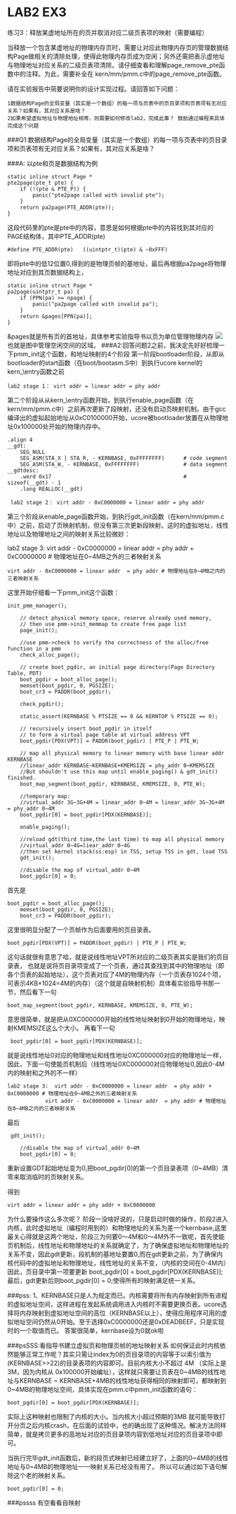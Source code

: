 # LAB2 EX3

练习3：释放某虚地址所在的页并取消对应二级页表项的映射（需要编程）

当释放一个包含某虚地址的物理内存页时，需要让对应此物理内存页的管理数据结构Page做相关的清除处理，使得此物理内存页成为空闲；另外还需把表示虚地址与物理地址对应关系的二级页表项清除。请仔细查看和理解page_remove_pte函数中的注释。为此，需要补全在 kern/mm/pmm.c中的page_remove_pte函数。

请在实验报告中简要说明你的设计实现过程。请回答如下问题：

	1数据结构Page的全局变量（其实是一个数组）的每一项与页表中的页目录项和页表项有无对应关系？如果有，其对应关系是啥？
	2如果希望虚拟地址与物理地址相等，则需要如何修改lab2，完成此事？ 鼓励通过编程来具体完成这个问题

###Q1:数据结构Page的全局变量（其实是一个数组）的每一项与页表中的页目录项和页表项有无对应关系？如果有，其对应关系是啥？

###A:
以pte和页是数据结构为例
```
static inline struct Page *
pte2page(pte_t pte) {
    if (!(pte & PTE_P)) {
        panic("pte2page called with invalid pte");
    }
    return pa2page(PTE_ADDR(pte));
}
```
这段代码里的pte是pte中的内容，意思是如何根据pte中的内容找到其对应的PAGE结构体，其中PTE_ADDR(pte)
```
#define PTE_ADDR(pte)   ((uintptr_t)(pte) & ~0xFFF)
```
即将pte中的低12位置0,得到的是物理页帧的基地址，最后再根据pa2page将物理地址对应到其页数据结构上，
```
static inline struct Page *
pa2page(uintptr_t pa) {
    if (PPN(pa) >= npage) {
        panic("pa2page called with invalid pa");
    }
    return &pages[PPN(pa)];
}
```
&pages就是所有页的首地址，具体参考实验指导书以页为单位管理物理内存
![](../图片/image003.png)
也就是图中管理空闲空间的区域。
###A2:回答问题2之前，我决定先好好梳理一下pmm_init这个函数，和地址映射的4个阶段
第一阶段bootloader阶段，从即从bootloader的start函数（在boot/bootasm.S中）到执行ucore kernel的kern_\entry函数之前 

	lab2 stage 1： virt addr = linear addr = phy addr

第二个阶段从从kern_\entry函数开始，到执行enable_page函数（在kern/mm/pmm.c中）之前再次更新了段映射，还没有启动页映射机制。由于gcc编译出的虚拟起始地址从0xC0100000开始，ucore被bootloader放置在从物理地址0x100000处开始的物理内存中。
```
.align 4
__gdt:
    SEG_NULL
    SEG_ASM(STA_X | STA_R, - KERNBASE, 0xFFFFFFFF)      # code segment
    SEG_ASM(STA_W, - KERNBASE, 0xFFFFFFFF)              # data segment
__gdtdesc:
    .word 0x17                                          # sizeof(__gdt) - 1
    .long REALLOC(__gdt)

```


	 lab2 stage 2： virt addr - 0xC0000000 = linear addr = phy addr

第三个阶段从enable_page函数开始，到执行gdt_init函数（在kern/mm/pmm.c中）之前，启动了页映射机制，但没有第三次更新段映射。这时的虚拟地址，线性地址以及物理地址之间的映射关系比较微妙：

lab2 stage 3:  virt addr - 0xC0000000 = linear addr  = phy addr + 0xC0000000 # 物理地址在0~4MB之外的三者映射关系

	virt addr - 0xC0000000 = linear addr  = phy addr # 物理地址在0~4MB之内的三者映射关系

这里开始仔细看一下pmm_init这个函数：
```
init_pmm_manager();

    // detect physical memory space, reserve already used memory,
    // then use pmm->init_memmap to create free page list
    page_init();

    //use pmm->check to verify the correctness of the alloc/free function in a pmm
    check_alloc_page();

    // create boot_pgdir, an initial page directory(Page Directory Table, PDT)
    boot_pgdir = boot_alloc_page();
    memset(boot_pgdir, 0, PGSIZE);
    boot_cr3 = PADDR(boot_pgdir);

    check_pgdir();

    static_assert(KERNBASE % PTSIZE == 0 && KERNTOP % PTSIZE == 0);

    // recursively insert boot_pgdir in itself
    // to form a virtual page table at virtual address VPT
    boot_pgdir[PDX(VPT)] = PADDR(boot_pgdir) | PTE_P | PTE_W;

    // map all physical memory to linear memory with base linear addr KERNBASE
    //linear_addr KERNBASE~KERNBASE+KMEMSIZE = phy_addr 0~KMEMSIZE
    //But shouldn't use this map until enable_paging() & gdt_init() finished.
    boot_map_segment(boot_pgdir, KERNBASE, KMEMSIZE, 0, PTE_W);

    //temporary map: 
    //virtual_addr 3G~3G+4M = linear_addr 0~4M = linear_addr 3G~3G+4M = phy_addr 0~4M     
    boot_pgdir[0] = boot_pgdir[PDX(KERNBASE)];

    enable_paging();

    //reload gdt(third time,the last time) to map all physical memory
    //virtual_addr 0~4G=liear_addr 0~4G
    //then set kernel stack(ss:esp) in TSS, setup TSS in gdt, load TSS
    gdt_init();

    //disable the map of virtual_addr 0~4M
    boot_pgdir[0] = 0;
```
首先是
```
boot_pgdir = boot_alloc_page();
    memset(boot_pgdir, 0, PGSIZE);
    boot_cr3 = PADDR(boot_pgdir);

```
这里很明显分配了一个页帧作为后面要用的页目录表。
```
boot_pgdir[PDX(VPT)] = PADDR(boot_pgdir) | PTE_P | PTE_W;

```
这句话就很有意思了哈，就是说线性地址VPT所对应的二级页表其实是我们的页目录表，
也就是说将页目录项变成了一个页表，通过其查找到其中的物理地址（即各个页表的起始地址），这个页表对应了4M的物理内存（一个页表存1024个项，可表示4KB×1024=4M的内存）（这个就是自映射机制）具体看实验指导书那一节，然后看下一句
```
boot_map_segment(boot_pgdir, KERNBASE, KMEMSIZE, 0, PTE_W);
```
意思很简单，就是把从0XC000000开始的线性地址映射到0开始的物理地址，映射KMEMSIZE这么个大小。
再看下一句
```
 boot_pgdir[0] = boot_pgdir[PDX(KERNBASE)];
```
就是说线性地址0对应的物理地址和线性地址0XC000000对应的物理地址一样，因此，下面一句使能页机制后（线性地址0XC000000对应物理地址0,因此0-4M内的映射和之外的不一样）

 	lab2 stage 3:  virt addr - 0xC0000000 = linear addr  = phy addr + 0xC0000000 # 物理地址在0~4MB之外的三者映射关系
                virt addr - 0xC0000000 = linear addr  = phy addr # 物理地址在0~4MB之内的三者映射关系

最后
```
 gdt_init();

    //disable the map of virtual_addr 0~4M
    boot_pgdir[0] = 0;
```
重新设置GDT起始地址变为0,把boot_pgdir[0]的第一个页目录表项（0~4MB）清零来取消临时的页映射关系。

得到

	virt addr = linear addr = phy addr + 0xC0000000

为什么要操作这么多次呢？
阶段一没啥好说的，只是启动时做的操作，阶段2进入内核，此时虚拟地址（编程时用到的）和物理地址的关系为差一个kernbase,这里最关心得就是这两个地址，阶段三为何要0～4M和0～4M外不一致呢，首先使能页机制后，线性地址和物理地址的关系就确定了，为了确保虚拟地址和物理地址的关系不变，因此gdt更新，段机制的基地址要置0,而在gdt更新之前，为了确保内核代码中的虚拟地址和物理地址，线性地址的关系不变，（内核的空间在0-4M内）因此，页目录中第一项要更新 boot_pgdir[0] = boot_pgdir[PDX(KERNBASE)];
最后，gdt更新后则boot_pgdir[0] = 0;使得所有的映射满足统一关系。

###pss:
1、KERNBASE只是人为规定而已。内核需要将所有内存映射到所有进程的虚拟地址空间，这样进程在发起系统调用进入内核时不需要更换页表。ucore选择将内存映射到虚拟地址空间的高位（KERNBASE以上），使得应用程序可用的虚拟地址空间仍然从0开始。至于选择0xC0000000还是0xDEADBEEF，只是实现时的一个取值而已。
答案很简单，kernbase设为0就ok啦

###psSSS:看指导书建立虚拟页和物理页帧的地址映射关系
如何保证此时内核依然能够正常工作呢？其实只需让index为0的页目录项的内容等于以索引值为(KERNBASE>>22)的目录表项的内容即可。目前内核大小不超过 4M （实际上是3M，因为内核从 0x100000开始编址），这样就只需要让页表在0~4MB的线性地址与KERNBASE ~ KERNBASE+4MB的线性地址获得相同的映射即可，都映射到 0~4MB的物理地址空间，具体实现在pmm.c中pmm_init函数的语句：

	boot_pgdir[0] = boot_pgdir[PDX(KERNBASE)];

实际上这种映射也限制了内核的大小。当内核大小超过预期的3MB 就可能导致打开分页之后内核crash，在后面的试验中，也的确出现了这种情况。解决方法同样简单，就是拷贝更多的高地址对应的页目录项内容到低地址对应的页目录项中即可。

当执行完毕gdt_init函数后，新的段页式映射已经建立好了，上面的0~4MB的线性地址与0~4MB的物理地址一一映射关系已经没有用了。 所以可以通过如下语句解除这个老的映射关系。

	boot_pgdir[0] = 0;

###pssss
有空看看自映射